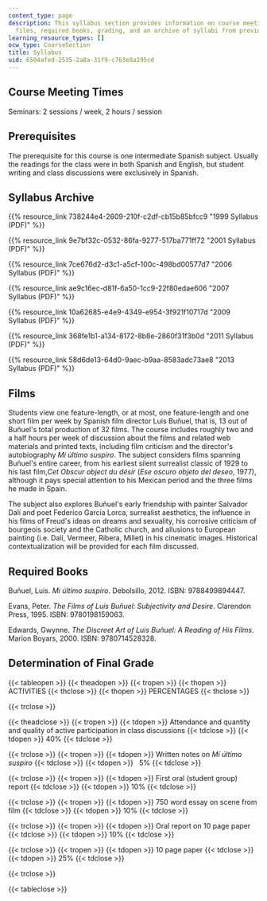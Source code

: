 ```yaml
---
content_type: page
description: This syllabus section provides information on course meeting times, prerequisites,
  films, required books, grading, and an archive of syllabi from previous years.
learning_resource_types: []
ocw_type: CourseSection
title: Syllabus
uid: 6504afed-2535-2a8a-31f9-c763e8a195cd
---
```


Course Meeting Times
--------------------

Seminars: 2 sessions / week, 2 hours / session

Prerequisites
-------------

The prerequisite for this course is one intermediate Spanish subject. Usually the readings for the class were in both Spanish and English, but student writing and class discussions were exclusively in Spanish.

Syllabus Archive
----------------

{{% resource_link 738244e4-2609-210f-c2df-cb15b85bfcc9 "1999 Syllabus (PDF)" %}}

{{% resource_link 9e7bf32c-0532-86fa-9277-517ba771ff72 "2001 Syllabus (PDF)" %}}

{{% resource_link 7ce676d2-d3c1-a5cf-100c-498bd00577d7 "2006 Syllabus (PDF)" %}}

{{% resource_link ae9c16ec-d81f-6a50-1cc9-22f80edae606 "2007 Syllabus (PDF)" %}}

{{% resource_link 10a62685-e4e9-4349-e954-3f921f10717d "2009 Syllabus (PDF)" %}}

{{% resource_link 368fe1b1-a134-8172-8b8e-2860f31f3b0d "2011 Syllabus (PDF)" %}}

{{% resource_link 58d6de13-64d0-9aec-b9aa-8583adc73ae8 "2013 Syllabus (PDF)" %}}

Films
-----

Students view one feature-length, or at most, one feature-length and one short film per week by Spanish film director Luis Buñuel, that is, 13 out of Buñuel's total production of 32 films. The course includes roughly two and a half hours per week of discussion about the films and related web materials and printed texts, including film criticism and the director's autobiography _Mi último suspiro_. The subject considers films spanning Buñuel's entire career, from his earliest silent surrealist classic of 1929 to his last film,_Cet Obscur object du désir_ (_Ese oscuro objeto del deseo_, 1977), although it pays special attention to his Mexican period and the three films he made in Spain.

The subject also explores Buñuel's early friendship with painter Salvador Dalí and poet Federico García Lorca, surrealist aesthetics, the influence in his films of Freud's ideas on dreams and sexuality, his corrosive criticism of bourgeois society and the Catholic church, and allusions to European painting (i.e. Dalí, Vermeer, Ribera, Millet) in his cinematic images. Historical contextualization will be provided for each film discussed.

Required Books
--------------

Buñuel, Luis. _Mi último suspiro_. Debolsillo, 2012. ISBN: 9788499894447.

Evans, Peter. _The Films of Luis Buñuel: Subjectivity and Desire_. Clarendon Press, 1995. ISBN: 9780198159063.

Edwards, Gwynne. _The Discreet Art of Luis Buñuel: A Reading of His Films_. Marion Boyars, 2000. ISBN: 9780714528328.

Determination of Final Grade
----------------------------

{{< tableopen >}}
{{< theadopen >}}
{{< tropen >}}
{{< thopen >}}
ACTIVITIES
{{< thclose >}}
{{< thopen >}}
PERCENTAGES
{{< thclose >}}

{{< trclose >}}

{{< theadclose >}}
{{< tropen >}}
{{< tdopen >}}
Attendance and quantity and quality of active participation in class discussions
{{< tdclose >}}
{{< tdopen >}}
40%
{{< tdclose >}}

{{< trclose >}}
{{< tropen >}}
{{< tdopen >}}
Written notes on _Mí último suspiro_
{{< tdclose >}}
{{< tdopen >}}
  5%
{{< tdclose >}}

{{< trclose >}}
{{< tropen >}}
{{< tdopen >}}
First oral (student group) report
{{< tdclose >}}
{{< tdopen >}}
10%
{{< tdclose >}}

{{< trclose >}}
{{< tropen >}}
{{< tdopen >}}
750 word essay on scene from film
{{< tdclose >}}
{{< tdopen >}}
10%
{{< tdclose >}}

{{< trclose >}}
{{< tropen >}}
{{< tdopen >}}
Oral report on 10 page paper
{{< tdclose >}}
{{< tdopen >}}
10%
{{< tdclose >}}

{{< trclose >}}
{{< tropen >}}
{{< tdopen >}}
10 page paper
{{< tdclose >}}
{{< tdopen >}}
25%
{{< tdclose >}}

{{< trclose >}}

{{< tableclose >}}